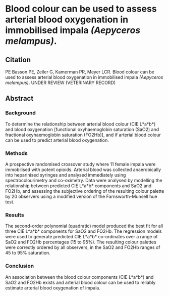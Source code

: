 # Blood colour can be used to assess arterial blood oxygenation in immobilised impala _(Aepyceros melampus)_.

## Citation
PE Basson PE, Zeiler G, Kamerman PR, Meyer LCR. Blood colour can be used to assess arterial blood oxygenation in immobilised impala _(Aepyceros melampus)_. UNDER REVIEW (VETERINARY RECORD)

## Abstract
### Background 
To determine the relationship between arterial blood colour (CIE L\*a\*b\*) and blood oxygenation \[functional oxyhaemoglobin saturation (SaO2) and fractional oxyhaemoglobin saturation (FO2Hb)\], and if arterial blood colour can be used to predict arterial blood oxygenation.
### Methods 
A prospective randomised crossover study where 11 female impala were immobilised with potent opioids. Arterial blood was collected anaerobically into heparinised syringes and analysed immediately using spectrocolourimetry and co-oximetry. Data were analysed by modelling the relationship between predicted CIE L\*a\*b\* components and SaO2 and FO2Hb, and assessing the subjective ordering of the resulting colour palette by 20 observers using a modified version of the Farnsworth-Munsell hue test.
### Results 
The second-order polynomial (quadratic) model produced the best fit for all three CIE L\*a\*b\* components for SaO2 and FO2Hb. The regression models were used to generate predicted CIE L\*a\*b\* co-ordinates over a range of SaO2 and FO2Hb percentages (15 to 95%). The resulting colour palettes were correctly ordered by all observers, in the SaO2 and FO2Hb ranges of 45 to 95% saturation.
### Conclusion
An association between the blood colour components (CIE L\*a\*b\*) and SaO2 and FO2Hb exists and arterial blood colour can be used to reliably estimate arterial blood oxygenation of impala.
